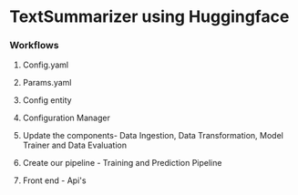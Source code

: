 # TextSummarizer using Huggingface


### Workflows

1. Config.yaml
2. Params.yaml
3. Config entity
4. Configuration Manager
5. Update the components- Data Ingestion, Data Transformation, Model Trainer and Data Evaluation

6. Create our pipeline - Training and Prediction Pipeline
7. Front end - Api's